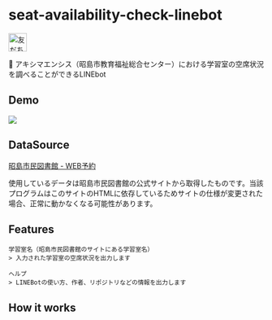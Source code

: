 # seat-availability-check-linebot

<a href="https://lin.ee/e3L1AGH"><img src="https://scdn.line-apps.com/n/line_add_friends/btn/ja.png" alt="友だち追加" height="36" border="0"></a>

🐳 アキシマエンシス（昭島市教育福祉総合センター）における学習室の空席状況を調べることができるLINEbot

## Demo
![](https://user-images.githubusercontent.com/34241526/100546468-ccfba000-32a4-11eb-8b06-3ed7dbb57121.png)

## DataSource

[昭島市民図書館 - WEB予約](https://webreserv.library.akishima.tokyo.jp/webReserv/AreaInfo/Login)

使用しているデータは昭島市民図書館の公式サイトから取得したものです。当該プログラムはこのサイトのHTMLに依存しているためサイトの仕様が変更された場合、正常に動かなくなる可能性があります。

## Features

```
学習室名（昭島市民図書館のサイトにある学習室名）
> 入力された学習室の空席状況を出力します

ヘルプ
> LINEBotの使い方、作者、リポジトリなどの情報を出力します
```

## How it works